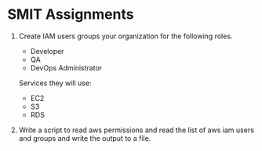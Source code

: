 # SMIT Assignments

1. Create IAM users groups your organization for the following roles.

   - Developer
   - QA
   - DevOps Administrator

   Services they will use:

   - EC2
   - S3
   - RDS

2. Write a script to read aws permissions and read the list of aws iam users and groups and write the output to a file.